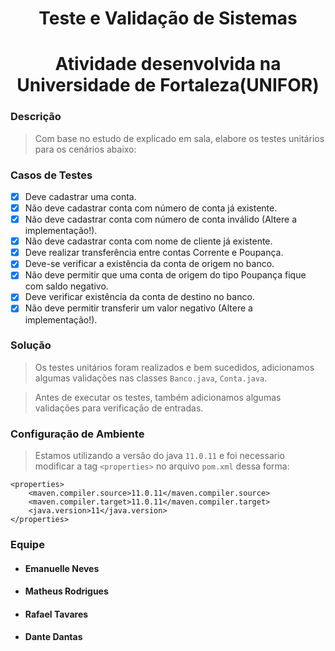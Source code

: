 <h1 align="center"> Teste e Validação de Sistemas </h1>

<h1 align="center"> Atividade desenvolvida na Universidade de Fortaleza(UNIFOR) </h1>

### Descrição

> Com base no estudo de explicado em sala, elabore os testes unitários para os cenários abaixo:

### Casos de Testes

- [x] Deve cadastrar uma conta.
- [x] Não deve cadastrar conta com número de conta já existente.
- [x] Não deve cadastrar conta com número de conta inválido (Altere a implementação!).
- [x] Não deve cadastrar conta com nome de cliente já existente.
- [x] Deve realizar transferência entre contas Corrente e Poupança.
- [x] Deve-se verificar a existência da conta de origem no banco.
- [x] Não deve permitir que uma conta de origem do tipo Poupança fique com saldo negativo.
- [x] Deve verificar existência da conta de destino no banco.
- [x] Não deve permitir transferir um valor negativo (Altere a implementação!).

### Solução

> Os testes unitários foram realizados e bem sucedidos, adicionamos algumas validações nas classes `Banco.java`, `Conta.java`. 

> Antes de executar os testes, também adicionamos algumas validações para verificação de entradas.

### Configuração de Ambiente
> Estamos utilizando a versão do java  `11.0.11` e foi necessario modificar a tag `<properties>` no arquivo `pom.xml` dessa forma: 

```
<properties>
    <maven.compiler.source>11.0.11</maven.compiler.source>
    <maven.compiler.target>11.0.11</maven.compiler.target>
    <java.version>11</java.version>
</properties>
```

### Equipe

- #### Emanuelle Neves
- #### Matheus Rodrigues
- #### Rafael Tavares
- #### Dante Dantas
